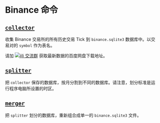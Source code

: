 # Binance 命令

## [`collector`](./collector/README.md)

收集 Binance 交易所的所有历史交易 Tick 到 `binance.sqlite3` 数据库中。以交易对的 `symbol` 作为表名。

请加 <a target="_blank" href="//shang.qq.com/wpa/qunwpa?idkey=7f61280435c41608fb8cb96cf8af7d31ef0007c44b223c9e3596ce84dec329bc"><img border="0" src="https://img.shields.io/badge/QQ%20群-23%2053%2000%2093-blue.svg" alt="jili 交流群" title="jili 交流群"></a> 获取最新数据的百度网盘下载地址。

## [`splitter`](./splitter/README.md)

把 `collector` 保存的数据库，按月分割到不同的数据库。请注意，划分标准是运行程序电脑所设置的时区。

## [`merger`](./merger/README.md)

把 `splitter` 划分的数据库，重新组合成单一的 `binance.sqlite3` 文件。
